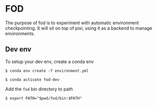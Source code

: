 # FOD

The purpose of fod is to experiment with automatic environment
checkpointing. It will sit on top of pixi, using it as a backend
to manage environments.

## Dev env

To setup your dev env, create a conda env

```
$ conda env create -f environment.yml 

$ conda activate fod-dev
```

Add the `fod` bin directory to path
```
$ export PATH="$pwd/fod/bin:$PATH"
```
